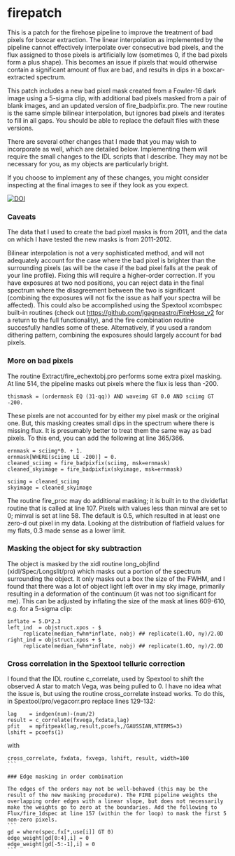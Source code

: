 # firepatch

This is a patch for the firehose pipeline to improve the treatment of bad pixels for boxcar extraction. The linear interpolation as implemented by the pipeline cannot effectively interpolate over consecutive bad pixels, and the flux assigned to those pixels is artificially low (sometimes 0, if the bad pixels form a plus shape). This becomes an issue if pixels that would otherwise contain a significant amount of flux are bad, and results in dips in a boxcar-extracted spectrum. 

This patch includes a new bad pixel mask created from a Fowler-16 dark image using a 5-sigma clip, with additional bad pixels masked from a pair of blank images, and an updated version of fire_badpixfix.pro. The new routine is the same simple bilinear interpolation, but ignores bad pixels and iterates to fill in all gaps. You should be able to replace the default files with these versions.

There are several other changes that I made that you may wish to incorporate as well, which are detailed below. Implementing them will require the small changes to the IDL scripts that I describe. They may not be necessary for you, as my objects are particularly bright. 

If you choose to implement any of these changes, you might consider inspecting at the final images to see if they look as you expect.

[![DOI](https://zenodo.org/badge/doi/10.5281/zenodo.20541.svg)](http://dx.doi.org/10.5281/zenodo.20541)

### Caveats

The data that I used to create the bad pixel masks is from 2011, and the data on which I have tested the new masks is from 2011-2012. 

Bilinear interpolation is not a very sophisticated method, and will not adequately account for the case where the bad pixel is brighter than the surrounding pixels (as will be the case if the bad pixel falls at the peak of your line profile). Fixing this will require a higher-order correction. If you have exposures at two nod positions, you can reject data in the final spectrum where the disagreement between the two is significant (combining the exposures will not fix the issue as half your spectra will be affected). This could also be accomplished using the Spextool xcombspec built-in routines (check out https://github.com/jgagneastro/FireHose_v2 for a return to the full functionality), and the fire combination routine succesfully handles some of these. Alternatively, if you used a random dithering pattern, combining the exposures should largely account for bad pixels.


### More on bad pixels

The routine Extract/fire_echextobj.pro performs some extra pixel masking. At line 514, the pipeline masks out pixels where the flux is less than -200. 
```
thismask = (ordermask EQ (31-qq)) AND waveimg GT 0.0 AND sciimg GT -200.
```

These pixels are not accounted for by either my pixel mask or the original one. But, this masking creates small dips in the spectrum where there is missing flux. It is presumably better to treat them the same way as bad pixels. To this end, you can add the following at line 365/366.

```
ernmask = sciimg*0. + 1.
ernmask[WHERE(sciimg LE -200)] = 0.
cleaned_sciimg = fire_badpixfix(sciimg, msk=ernmask)
cleaned_skyimage = fire_badpixfix(skyimage, msk=ernmask)
  
sciimg = cleaned_sciimg
skyimage = cleaned_skyimage
```

The routine fire_proc may do additional masking; it is built in to the divideflat routine that is called at line 107. Pixels with values less than minval are set to 0; minval is set at line 58. The default is 0.5, which resulted in at least one zero-d out pixel in my data. Looking at the distribution of flatfield values for my flats, 0.3 made sense as a lower limit.


### Masking the object for sky subtraction

The object is masked by the xidl routine long_objfind (xidl/Spec/Longslit/pro) which masks out a portion of the spectrum surrounding the object. It only masks out a box the size of the FWHM, and I found that there was a lot of object light left over in my sky image, primarily resulting in a deformation of the continuum (it was not too significant for me). This can be adjusted by inflating the size of the mask at lines 609-610, e.g. for a 5-sigma clip:
```
inflate = 5.D*2.3
left_ind  = objstruct.xpos - $
     replicate(median_fwhm*inflate, nobj) ## replicate(1.0D, ny)/2.0D
right_ind = objstruct.xpos + $
     replicate(median_fwhm*inflate, nobj) ## replicate(1.0D, ny)/2.0D
```

### Cross correlation in the Spextool telluric correction

I found that the IDL routine c_correlate, used by Spextool to shift the observed A star to match Vega, was being pulled to 0. I have no idea what the issue is, but using the routine cross_correlate instead works. To do this, in Spextool/pro/vegacorr.pro replace lines 129-132:
```
lag    = indgen(num)-(num/2)
result = c_correlate(fxvega,fxdata,lag)
pfit   = mpfitpeak(lag,result,pcoefs,/GAUSSIAN,NTERMS=3)
lshift = pcoefs(1)
```
with  
````
cross_correlate, fxdata, fxvega, lshift, result, width=100
```

### Edge masking in order combination

The edges of the orders may not be well-behaved (this may be the result of the new masking procedure). The FIRE pipeline weights the overlapping order edges with a linear slope, but does not necessarily make the weights go to zero at the boundaries. Add the following to Flux/fire_1dspec at line 157 (within the for loop) to mask the first 5 non-zero pixels.
```
gd = where(spec.fx[*,use[i]] GT 0)
edge_weight[gd[0:4],i] = 0
edge_weight[gd[-5:-1],i] = 0
```
     